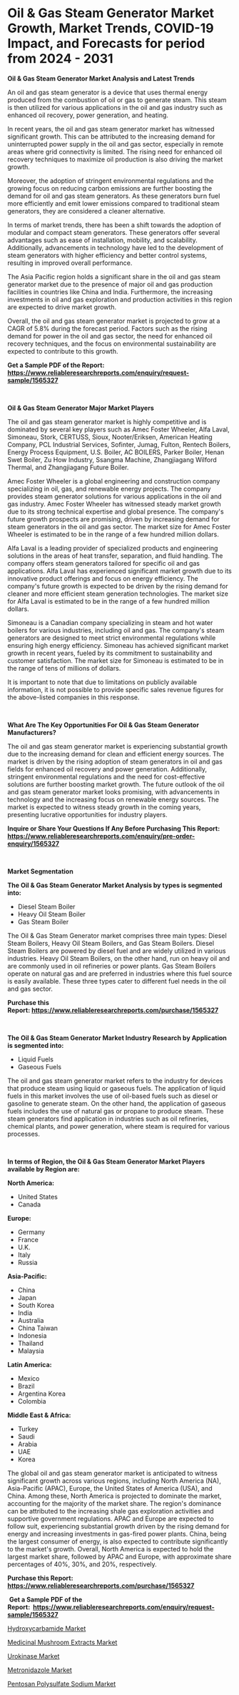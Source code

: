 <p><h1>Oil & Gas Steam Generator Market Growth, Market Trends, COVID-19 Impact, and Forecasts for period from 2024 - 2031</h1></p><p><strong>Oil & Gas Steam Generator Market Analysis and Latest Trends</strong></p>
<p><p>An oil and gas steam generator is a device that uses thermal energy produced from the combustion of oil or gas to generate steam. This steam is then utilized for various applications in the oil and gas industry such as enhanced oil recovery, power generation, and heating.</p><p>In recent years, the oil and gas steam generator market has witnessed significant growth. This can be attributed to the increasing demand for uninterrupted power supply in the oil and gas sector, especially in remote areas where grid connectivity is limited. The rising need for enhanced oil recovery techniques to maximize oil production is also driving the market growth.</p><p>Moreover, the adoption of stringent environmental regulations and the growing focus on reducing carbon emissions are further boosting the demand for oil and gas steam generators. As these generators burn fuel more efficiently and emit lower emissions compared to traditional steam generators, they are considered a cleaner alternative.</p><p>In terms of market trends, there has been a shift towards the adoption of modular and compact steam generators. These generators offer several advantages such as ease of installation, mobility, and scalability. Additionally, advancements in technology have led to the development of steam generators with higher efficiency and better control systems, resulting in improved overall performance.</p><p>The Asia Pacific region holds a significant share in the oil and gas steam generator market due to the presence of major oil and gas production facilities in countries like China and India. Furthermore, the increasing investments in oil and gas exploration and production activities in this region are expected to drive market growth.</p><p>Overall, the oil and gas steam generator market is projected to grow at a CAGR of 5.8% during the forecast period. Factors such as the rising demand for power in the oil and gas sector, the need for enhanced oil recovery techniques, and the focus on environmental sustainability are expected to contribute to this growth.</p></p>
<p><strong>Get a Sample PDF of the Report:&nbsp; <a href="https://www.reliableresearchreports.com/enquiry/request-sample/1565327">https://www.reliableresearchreports.com/enquiry/request-sample/1565327</a></strong></p>
<p>&nbsp;</p>
<p><strong>Oil & Gas Steam Generator Major Market Players</strong></p>
<p><p>The oil and gas steam generator market is highly competitive and is dominated by several key players such as Amec Foster Wheeler, Alfa Laval, Simoneau, Stork, CERTUSS, Sioux, Nooter/Eriksen, American Heating Company, PCL Industrial Services, Sofinter, Jumag, Fulton, Rentech Boilers, Energy Process Equipment, U.S. Boiler, AC BOILERS, Parker Boiler, Henan Swet Boiler, Zu How Industry, Ssangma Machine, Zhangjiagang Wilford Thermal, and Zhangjiagang Future Boiler.</p><p>Amec Foster Wheeler is a global engineering and construction company specializing in oil, gas, and renewable energy projects. The company provides steam generator solutions for various applications in the oil and gas industry. Amec Foster Wheeler has witnessed steady market growth due to its strong technical expertise and global presence. The company's future growth prospects are promising, driven by increasing demand for steam generators in the oil and gas sector. The market size for Amec Foster Wheeler is estimated to be in the range of a few hundred million dollars.</p><p>Alfa Laval is a leading provider of specialized products and engineering solutions in the areas of heat transfer, separation, and fluid handling. The company offers steam generators tailored for specific oil and gas applications. Alfa Laval has experienced significant market growth due to its innovative product offerings and focus on energy efficiency. The company's future growth is expected to be driven by the rising demand for cleaner and more efficient steam generation technologies. The market size for Alfa Laval is estimated to be in the range of a few hundred million dollars.</p><p>Simoneau is a Canadian company specializing in steam and hot water boilers for various industries, including oil and gas. The company's steam generators are designed to meet strict environmental regulations while ensuring high energy efficiency. Simoneau has achieved significant market growth in recent years, fueled by its commitment to sustainability and customer satisfaction. The market size for Simoneau is estimated to be in the range of tens of millions of dollars.</p><p>It is important to note that due to limitations on publicly available information, it is not possible to provide specific sales revenue figures for the above-listed companies in this response.</p></p>
<p>&nbsp;</p>
<p><strong>What Are The Key Opportunities For Oil & Gas Steam Generator Manufacturers?</strong></p>
<p><p>The oil and gas steam generator market is experiencing substantial growth due to the increasing demand for clean and efficient energy sources. The market is driven by the rising adoption of steam generators in oil and gas fields for enhanced oil recovery and power generation. Additionally, stringent environmental regulations and the need for cost-effective solutions are further boosting market growth. The future outlook of the oil and gas steam generator market looks promising, with advancements in technology and the increasing focus on renewable energy sources. The market is expected to witness steady growth in the coming years, presenting lucrative opportunities for industry players.</p></p>
<p><strong>Inquire or Share Your Questions If Any Before Purchasing This Report: <a href="https://www.reliableresearchreports.com/enquiry/pre-order-enquiry/1565327">https://www.reliableresearchreports.com/enquiry/pre-order-enquiry/1565327</a></strong></p>
<p>&nbsp;</p>
<p><strong>Market Segmentation</strong></p>
<p><strong>The Oil & Gas Steam Generator Market Analysis by types is segmented into:</strong></p>
<p><ul><li>Diesel Steam Boiler</li><li>Heavy Oil Steam Boiler</li><li>Gas Steam Boiler</li></ul></p>
<p><p>The Oil & Gas Steam Generator market comprises three main types: Diesel Steam Boilers, Heavy Oil Steam Boilers, and Gas Steam Boilers. Diesel Steam Boilers are powered by diesel fuel and are widely utilized in various industries. Heavy Oil Steam Boilers, on the other hand, run on heavy oil and are commonly used in oil refineries or power plants. Gas Steam Boilers operate on natural gas and are preferred in industries where this fuel source is easily available. These three types cater to different fuel needs in the oil and gas sector.</p></p>
<p><strong>Purchase this Report:&nbsp;<a href="https://www.reliableresearchreports.com/purchase/1565327">https://www.reliableresearchreports.com/purchase/1565327</a></strong></p>
<p>&nbsp;</p>
<p><strong>The Oil & Gas Steam Generator Market Industry Research by Application is segmented into:</strong></p>
<p><ul><li>Liquid Fuels</li><li>Gaseous Fuels</li></ul></p>
<p><p>The oil and gas steam generator market refers to the industry for devices that produce steam using liquid or gaseous fuels. The application of liquid fuels in this market involves the use of oil-based fuels such as diesel or gasoline to generate steam. On the other hand, the application of gaseous fuels includes the use of natural gas or propane to produce steam. These steam generators find application in industries such as oil refineries, chemical plants, and power generation, where steam is required for various processes.</p></p>
<p>&nbsp;</p>
<p><strong>In terms of Region, the Oil & Gas Steam Generator Market Players available by Region are:</strong></p>
<p>
    <p> <strong> North America: </strong>
        <ul>
            <li>United States</li>
            <li>Canada</li>
        </ul>
        </p> 
    <p> <strong> Europe: </strong>
        <ul>
            <li>Germany</li>
            <li>France</li>
            <li>U.K.</li>
            <li>Italy</li>
            <li>Russia</li>
        </ul>
        </p> 
    <p> <strong> Asia-Pacific: </strong>
        <ul>
            <li>China</li>
            <li>Japan</li>
            <li>South Korea</li>
            <li>India</li>
            <li>Australia</li>
            <li>China Taiwan</li>
            <li>Indonesia</li>
            <li>Thailand</li>
            <li>Malaysia</li>
        </ul>
        </p> 
    <p> <strong> Latin America: </strong>
        <ul>
            <li>Mexico</li>
            <li>Brazil</li>
            <li>Argentina Korea</li>
            <li>Colombia</li>
        </ul>
        </p> 
    <p> <strong> Middle East & Africa: </strong>
        <ul>
            <li>Turkey</li>
            <li>Saudi</li>
            <li>Arabia</li>
            <li>UAE</li>
            <li>Korea</li>
        </ul>
    </p>
    </p>
<p><p>The global oil and gas steam generator market is anticipated to witness significant growth across various regions, including North America (NA), Asia-Pacific (APAC), Europe, the United States of America (USA), and China. Among these, North America is projected to dominate the market, accounting for the majority of the market share. The region's dominance can be attributed to the increasing shale gas exploration activities and supportive government regulations. APAC and Europe are expected to follow suit, experiencing substantial growth driven by the rising demand for energy and increasing investments in gas-fired power plants. China, being the largest consumer of energy, is also expected to contribute significantly to the market's growth. Overall, North America is expected to hold the largest market share, followed by APAC and Europe, with approximate share percentages of 40%, 30%, and 20%, respectively.</p></p>
<p><strong>Purchase this Report: <a href="https://www.reliableresearchreports.com/purchase/1565327">https://www.reliableresearchreports.com/purchase/1565327</a></strong></p>
<p>&nbsp;<strong>Get a Sample PDF of the Report:&nbsp;&nbsp;<a href="https://www.reliableresearchreports.com/enquiry/request-sample/1565327">https://www.reliableresearchreports.com/enquiry/request-sample/1565327</a></strong></p>
<p><strong></strong></p>
<p><p><a href="https://medium.com/@jenniferwhite656/decoding-hydroxycarbamide-market-metrics-market-share-trends-and-growth-patterns-3c94690f5e1b">Hydroxycarbamide Market</a></p><p><a href="https://medium.com/@jenniferwhite656/medicinal-mushroom-extracts-market-size-and-market-trends-complete-industry-overview-2023-to-2030-af4760b85156">Medicinal Mushroom Extracts Market</a></p><p><a href="https://medium.com/@jenniferwhite656/urokinase-nbsp-market-focuses-on-market-share-size-and-projected-forecast-till-2030-b3e9caeaa7ac">Urokinase Market</a></p><p><a href="https://medium.com/@jenniferwhite656/metronidazole-market-trends-and-market-analysis-forecasted-for-period-2023-2030-7b11daf48f8b">Metronidazole Market</a></p><p><a href="https://medium.com/@jenniferwhite656/pentosan-polysulfate-sodium-market-analysis-and-sze-forecasted-for-period-from-2023-to-2030-2f7851599257">Pentosan Polysulfate Sodium Market</a></p></p>
